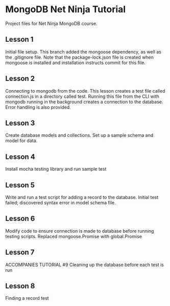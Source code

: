 # MongoDB Net Ninja Tutorial

Project files for Net Ninja MongoDB course.

## Lesson 1
Initial file setup. This branch added the mongoose dependency, as well as the .gitignore file. Note that the package-lock.json file is created when mongoose is installed and installation instructs commit for this file.

## Lesson 2
Connecting to mongodb from the code. This lesson creates a test file called connection.js in a directory called test. Running this file from the CLI with mongodb running in the background creates a connection to the database. Error handling is also provided.

## Lesson 3
Create database models and collections. Set up a sample schema and model for data.

## Lesson 4
Install mocha testing library and run sample test

## Lesson 5
Write and run a test script for adding a record to the database. Initial test failed; discovered syntax error in model schema file. 

## Lesson 6
Modify code to ensure connection is made to database before running testing scripts. Replaced mongoose.Promise with global.Promise

## Lesson 7
ACCOMPANIES TUTORIAL #9 Cleaning up the database before each test is run

## Lesson 8
Finding a record test